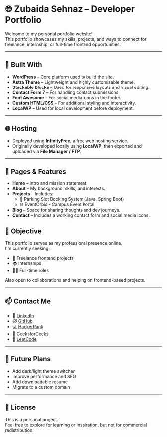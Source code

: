 # 🌐 Zubaida Sehnaz – Developer Portfolio

Welcome to my personal portfolio website!  
This portfolio showcases my skills, projects, and ways to connect for freelance, internship, or full-time frontend opportunities.

---

## 🔧 Built With

- **WordPress** – Core platform used to build the site.
- **Astra Theme** – Lightweight and highly customizable theme.
- **Stackable Blocks** – Used for responsive layouts and visual editing.
- **Contact Form 7** – For handling contact submissions.
- **Font Awesome** – For social media icons in the footer.
- **Custom HTML/CSS** – For additional styling and interactivity.
- **LocalWP** – Used for local development before deployment.

---

## 🌐 Hosting

- Deployed using **InfinityFree**, a free web hosting service.
- Originally developed locally using **LocalWP**, then exported and uploaded via **File Manager / FTP**.

---

## 📁 Pages & Features

- **Home** – Intro and mission statement.
- **About** – My background, skills, and interests.
- **Projects** – Includes:
  - 🚗 Parking Slot Booking System (Java, Spring Boot)
  - 🌐 EventOrbis - Campus Event Portal
- **Blog** – Space for sharing thoughts and dev journeys.
- **Contact** – Includes a working contact form and social media icons.

## 💼 Objective

This portfolio serves as my professional presence online.  
I'm currently seeking:
- 🌟 Freelance frontend projects
- 📚 Internships
- 🧑‍💻 Full-time roles

Also open to collaborations and helping on frontend-based projects.

---

## 📫 Contact Me

- 🔗 [LinkedIn](https://www.linkedin.com/in/zubaida-sehnaz-a5415b260/)
- 🐱 [GitHub](https://github.com/Zubaida0113)
- 💻 [HackerRank](https://www.hackerrank.com/profile/zubaidasehnaz)
- 🧠 [GeeksforGeeks](https://www.geeksforgeeks.org/user/zubaidagyu5/)
- 🔢 [LeetCode](https://leetcode.com/u/Zubaida_Sehnaz/)

---

## 🚀 Future Plans

- Add dark/light theme switcher
- Improve performance and SEO
- Add downloadable resume
- Migrate to a custom domain

---

## 📝 License

This is a personal project.  
Feel free to explore for learning or inspiration, but not for commercial redistribution.
